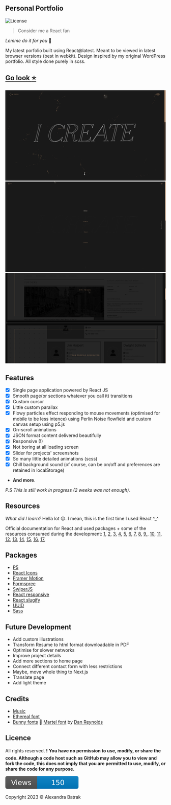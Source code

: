 ## Personal Portfolio

![License](https://img.shields.io/badge/license-UNLICENCE-3558AE.svg?labelColor=2F2E32&style=for-the-badge&logo=simple-icons)

> Consider me a React fan

_Lemme do it for you_ :brown_heart:

My latest porfolio built using React@latest.
Meant to be viewed in latest browser versions (best in webkit). Design inspired by my original WordPress portfolio. All style done purely in scss.

## [Go look :star:](https://alexandrabatrak.netlify.app/)

![Screenshot1](./public/reactportfolio/homepage.png)
![Screenshot2](./public/reactportfolio/menu.png)
![Screenshot3](./public/reactportfolio/projectspage.png)

## Features

- [x] Single page application powered by React JS
- [x] Smooth page(or sections whatever you call it) transitions
- [x] Custom cursor
- [x] Little custom parallax
- [x] Flowy particles effect responding to mouse movements (optimised for mobile to be less intence) using Perlin Noise flowfield and custom canvas setup using p5.js
- [x] On-scroll animations
- [x] JSON format content delivered beautifully
- [x] Responsive (!)
- [x] Not boring at all loading screen
- [x] Slider for projects' screenshots
- [x] So many little detailed animations (scss)
- [x] Chill background sound (of course, can be on/off and preferences are retained in localStorage)
- **And more**.

_P.S This is still work in progress (2 weeks was not enough)._

## Resources

_What did I learn?_ Hella lot :astonished:. I mean, this is the first time I used React ^\_^

Official documentation for React and used packages + some of the resources consumed during the development:
[1](https://bobbyhadz.com/blog/react-uselocation-may-be-used-only-in-context-of-router),
[2](https://haseeb-anwar.medium.com/react-with-sass-and-bootstrap-6eda9c61cd49),
[3](https://stackoverflow.com/questions/39195687/setting-a-backgroundimage-with-react-inline-styles),
[4](https://github.com/judygab/web-dev-projects/tree/main/personal-portfolio),
[5](https://codepen.io/ntenebruso/pen/QWLzVjY),
[6](https://codepen.io/antvo/pen/yXgOwd),
[7](https://www.aurigait.com/blog/how-to-implement-p5-js-javascript-canvas-library-with-react/),
[8](https://stackoverflow.com/questions/72349396/react-component-is-duplicated-with-p5-js-canvas),
[9](https://www.lloydatkinson.net/posts/2022/how-to-prevent-a-duplicated-canvas-when-using-p5-and-react-strict-mode/),,
[10](https://stackoverflow.com/questions/72274015/react-strictmode-double-initializasion-where-to-put-logic-that-should-be-execu),
[11](https://stackoverflow.com/questions/67134602/p5js-resizecanvas-is-not-a-function-on-resize),
[12](https://javascript.plainenglish.io/react-performance-optimization-ft-memoization-61b765c4c619),
[13](https://www.digitalocean.com/community/tutorials/how-to-avoid-performance-pitfalls-in-react-with-memo-usememo-and-usecallback),
[14](https://matthewjamestaylor.com/responsive-font-size#:~:text=When%20using%20responsive%20font%20sizes,to%20your%20base%20font%20size.&text=Using%20rems%20in%20this%20way,so%20they%20always%20look%20good.),
[15](https://stackoverflow.com/questions/47686345/playing-sound-in-react-js),
[16](https://stackoverflow.com/questions/59455917/window-addeventlistenerload-function-not-working-in-reactgatsby),
[17](https://blog.openreplay.com/creating-a-table-of-content-widget-in-react/),

## Packages

- [P5](https://p5js.org/)
- [React Icons](https://react-icons.github.io/)
- [Framer Motion](https://www.framer.com/motion/)
- [Formspree](https://formspree.io/)
- [SwiperJS](https://swiperjs.com/)
- [React responsive](https://www.npmjs.com/package/react-responsive)
- [React slugify](https://www.npmjs.com/package/react-slugify)
- [UUID](https://www.npmjs.com/package/uuid)
- [Sass](https://sass-lang.com/)

## Future Development

- Add custom illustrations
- Transform Resume to html format downloadable in PDF
- Optimise for slower networks
- Improve project details
- Add more sections to home page
- Connect different contact form with less restrictions
- Maybe, move whole thing to Next.js
- Translate page
- Add light theme

## Credits

- [Music](https://www.purple-planet.com/)
- [Ethereal font](https://creativemarket.com/kereatype/7012712-Ethereal-Elegant-Serif-Family)
- [Bunny fonts](https://fonts.bunny.net/) :rabbit2: [Martel font](https://fonts.bunny.net/family/martel) by [Dan Reynolds](http://sorkintype.com/)

## Licence

All rights reserved. :exclamation: **You have no permission to use, modify, or share the code. Although a code host such as GitHub may allow you to view and fork the code, this does not imply that you are permitted to use, modify, or share the code for any purpose.**

[![Image of github-profile-views-counter](https://github.com/alexandrabatrak/github-profile-views-counter/blob/master/svg/608660507/badge.svg)](https://github.com/alexandrabatrak/github-profile-views-counter/blob/master/readme/608660507/week.md)

Copyright 2023 :copyright: Alexandra Batrak

